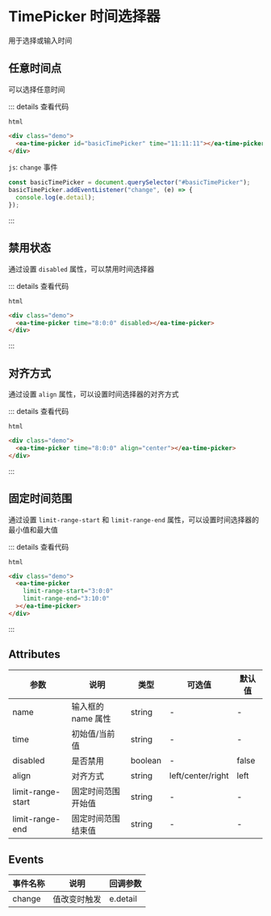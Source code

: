 <script setup>
import { onMounted } from 'vue'

onMounted(() => {
    import('./index.scss')
    
    import('../components/ea-icon/index.js')
    import('../components/ea-icon/index.css')
    
    import('../components/ea-time-picker/index.js')

    
    const basicTimePicker = document.querySelector('#basicTimePicker');
    basicTimePicker.addEventListener('change', (e) => {
        console.log(e.detail);
    });
})
</script>

# TimePicker 时间选择器

用于选择或输入时间

## 任意时间点

可以选择任意时间

<div class="demo">
    <ea-time-picker id="basicTimePicker" time="11:11:11"></ea-time-picker>
</div>

::: details 查看代码

`html`

```html
<div class="demo">
  <ea-time-picker id="basicTimePicker" time="11:11:11"></ea-time-picker>
</div>
```

`js`: `change` 事件

```js
const basicTimePicker = document.querySelector("#basicTimePicker");
basicTimePicker.addEventListener("change", (e) => {
  console.log(e.detail);
});
```

:::

## 禁用状态

通过设置 `disabled` 属性，可以禁用时间选择器

<div class="demo">
    <ea-time-picker time="8:0:0" disabled></ea-time-picker>
</div>

::: details 查看代码

`html`

```html
<div class="demo">
  <ea-time-picker time="8:0:0" disabled></ea-time-picker>
</div>
```

:::

## 对齐方式

通过设置 `align` 属性，可以设置时间选择器的对齐方式

<div class="demo">
    <ea-time-picker time="8:0:0" align="center"></ea-time-picker>
</div>

::: details 查看代码

`html`

```html
<div class="demo">
  <ea-time-picker time="8:0:0" align="center"></ea-time-picker>
</div>
```

:::

## 固定时间范围

通过设置 `limit-range-start` 和 `limit-range-end` 属性，可以设置时间选择器的最小值和最大值

<div class="demo">
    <ea-time-picker limit-range-start="3:0:0" limit-range-end="3:10:0"></ea-time-picker>
</div>

::: details 查看代码

`html`

```html
<div class="demo">
  <ea-time-picker
    limit-range-start="3:0:0"
    limit-range-end="3:10:0"
  ></ea-time-picker>
</div>
```

:::

## Attributes

| 参数              | 说明               | 类型    | 可选值            | 默认值 |
| ----------------- | ------------------ | ------- | ----------------- | ------ |
| name              | 输入框的 name 属性 | string  | -                 | -      |
| time              | 初始值/当前值      | string  | -                 | -      |
| disabled          | 是否禁用           | boolean | -                 | false  |
| align             | 对齐方式           | string  | left/center/right | left   |
| limit-range-start | 固定时间范围开始值 | string  | -                 | -      |
| limit-range-end   | 固定时间范围结束值 | string  | -                 | -      |

## Events

| 事件名称 | 说明         | 回调参数 |
| -------- | ------------ | -------- |
| change   | 值改变时触发 | e.detail |
